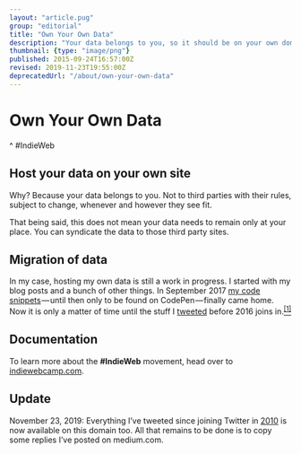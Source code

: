 ```yaml
---
layout: "article.pug"
group: "editorial"
title: "Own Your Own Data"
description: "Your data belongs to you, so it should be on your own domain."
thumbnail: {type: "image/png"}
published: 2015-09-24T16:57:00Z
revised: 2019-11-23T19:55:00Z
deprecatedUrl: "/about/own-your-own-data"
---
```


# Own Your Own Data
^ #IndieWeb

## Host your data on your own site

Why? Because your data belongs to you. Not to third parties with their rules, subject to change, whenever and however they see fit.

That being said, this does not mean your data needs to remain only at your place. You can syndicate the data to those third party sites.

## Migration of data

In my case, hosting my own data is still a work in progress. I started with my blog posts and a bunch of other things. In September 2017 [my code snippets](/code)&#x200a;—&#x200a;until then only to be found on CodePen&#x200a;—&#x200a;finally came home. Now it is only a matter of time until the stuff I [tweeted](https://twitter.com/cssence) before 2016 joins in.<ins><sup><a href="#update-1">[1]</a></sup></ins>

## Documentation

To learn more about the **#IndieWeb** movement, head over to [indiewebcamp.com](https://indiewebcamp.com/).

## Update

<time id="update-1" class="update" datetime="2019-11-23">November 23, 2019:</time> Everything I’ve tweeted since joining Twitter in [2010](/2010) is now available on this domain too. All that remains to be done is to copy some replies I’ve posted on medium.com.
